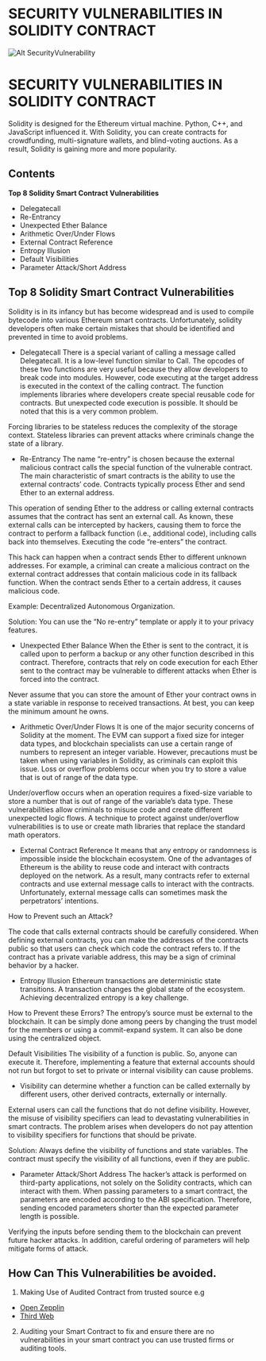 # SECURITY VULNERABILITIES IN SOLIDITY CONTRACT

![Alt SecurityVulnerability](https://media1.tenor.com/images/aa61a61cbe3e761134b234385d687d8a/tenor.gif?itemid=27627539)


# SECURITY VULNERABILITIES IN SOLIDITY CONTRACT

Solidity is designed for the Ethereum virtual machine. Python, C++, and JavaScript influenced it. With Solidity, you can create contracts for crowdfunding, multi-signature wallets, and blind-voting auctions. As a result, Solidity is gaining more and more popularity.

## Contents
**Top 8 Solidity Smart Contract Vulnerabilities**
- Delegatecall
- Re-Entrancy
- Unexpected Ether Balance
- Arithmetic Over/Under Flows
- External Contract Reference
- Entropy Illusion
- Default Visibilities
- Parameter Attack/Short Address

## Top 8 Solidity Smart Contract Vulnerabilities
Solidity is in its infancy but has become widespread and is used to compile bytecode into various Ethereum smart contracts. Unfortunately, solidity developers often make certain mistakes that should be identified and prevented in time to avoid problems.

- Delegatecall
There is a special variant of calling a message called Delegatecall. It is a low-level function similar to Call. The opcodes of these two functions are very useful because they allow developers to break code into modules. However, code executing at the target address is executed in the context of the calling contract. The function implements libraries where developers create special reusable code for contracts. But unexpected code execution is possible. It should be noted that this is a very common problem.

Forcing libraries to be stateless reduces the complexity of the storage context. Stateless libraries can prevent attacks where criminals change the state of a library.

- Re-Entrancy
The name “re-entry” is chosen because the external malicious contract calls the special function of the vulnerable contract. The main characteristic of smart contracts is the ability to use the external contracts’ code. Contracts typically process Ether and send Ether to an external address.

This operation of sending Ether to the address or calling external contracts assumes that the contract has sent an external call. As known, these external calls can be intercepted by hackers, causing them to force the contract to perform a fallback function (i.e., additional code), including calls back into themselves. Executing the code “re-enters” the contract.

This hack can happen when a contract sends Ether to different unknown addresses. For example, a criminal can create a malicious contract on the external contract addresses that contain malicious code in its fallback function. When the contract sends Ether to a certain address, it causes malicious code.

Example: Decentralized Autonomous Organization.

Solution: You can use the “No re-entry” template or apply it to your privacy features.

- Unexpected Ether Balance
When the Ether is sent to the contract, it is called upon to perform a backup or any other function described in this contract. Therefore, contracts that rely on code execution for each Ether sent to the contract may be vulnerable to different attacks when Ether is forced into the contract.

Never assume that you can store the amount of Ether your contract owns in a state variable in response to received transactions. At best, you can keep the minimum amount he owns.

- Arithmetic Over/Under Flows
It is one of the major security concerns of Solidity at the moment. The EVM can support a fixed size for integer data types, and blockchain specialists can use a certain range of numbers to represent an integer variable. However, precautions must be taken when using variables in Solidity, as criminals can exploit this issue. Loss or overflow problems occur when you try to store a value that is out of range of the data type.

Under/overflow occurs when an operation requires a fixed-size variable to store a number that is out of range of the variable’s data type. These vulnerabilities allow criminals to misuse code and create different unexpected logic flows. A technique to protect against under/overflow vulnerabilities is to use or create math libraries that replace the standard math operators.

- External Contract Reference
It means that any entropy or randomness is impossible inside the blockchain ecosystem. One of the advantages of Ethereum is the ability to reuse code and interact with contracts deployed on the network. As a result, many contracts refer to external contracts and use external message calls to interact with the contracts. Unfortunately, external message calls can sometimes mask the perpetrators’ intentions.

How to Prevent such an Attack?

The code that calls external contracts should be carefully considered. When defining external contracts, you can make the addresses of the contracts public so that users can check which code the contract refers to. If the contract has a private variable address, this may be a sign of criminal behavior by a hacker.

- Entropy Illusion
Ethereum transactions are deterministic state transitions. A transaction changes the global state of the ecosystem. Achieving decentralized entropy is a key challenge.

How to Prevent these Errors? The entropy’s source must be external to the blockchain. It can be simply done among peers by changing the trust model for the members or using a commit-expand system. It can also be done using the centralized object.

Default Visibilities
The visibility of a function is public. So, anyone can execute it. Therefore, implementing a feature that external accounts should not run but forgot to set to private or internal visibility can cause problems.

- Visibility can determine whether a function can be called externally by different users, other derived contracts, externally or internally.

External users can call the functions that do not define visibility. However, the misuse of visibility specifiers can lead to devastating vulnerabilities in smart contracts. The problem arises when developers do not pay attention to visibility specifiers for functions that should be private.

Solution: Always define the visibility of functions and state variables. The contract must specify the visibility of all functions, even if they are public.

- Parameter Attack/Short Address
The hacker’s attack is performed on third-party applications, not solely on the Solidity contracts, which can interact with them. When passing parameters to a smart contract, the parameters are encoded according to the ABI specification. Therefore, sending encoded parameters shorter than the expected parameter length is possible. 

Verifying the inputs before sending them to the blockchain can prevent future hacker attacks. In addition, careful ordering of parameters will help mitigate forms of attack.

## How Can This Vulnerabilities be avoided.

1. Making Use of Audited Contract from trusted source e.g
- [Open Zepplin](https://docs.openzeppelin.com/contracts/4.x/wizard)
- [Third Web](https://portal.thirdweb.com/)

2. Auditing your Smart Contract to fix and ensure there are no vulnerabilities in your smart contract you can use trusted firms or auditing tools. 